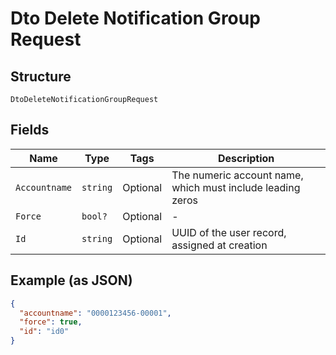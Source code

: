 
# Dto Delete Notification Group Request

## Structure

`DtoDeleteNotificationGroupRequest`

## Fields

| Name | Type | Tags | Description |
|  --- | --- | --- | --- |
| `Accountname` | `string` | Optional | The numeric account name, which must include leading zeros |
| `Force` | `bool?` | Optional | - |
| `Id` | `string` | Optional | UUID of the user record, assigned at creation |

## Example (as JSON)

```json
{
  "accountname": "0000123456-00001",
  "force": true,
  "id": "id0"
}
```

